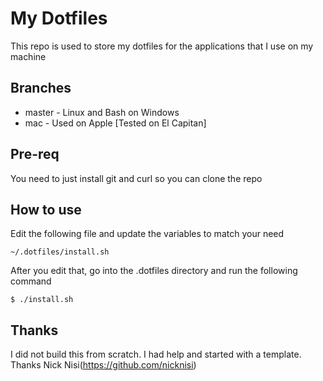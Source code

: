 My Dotfiles
=

This repo is used to store my dotfiles for the applications that I use on my machine

## Branches
- master - Linux and Bash on Windows
- mac - Used on Apple [Tested on El Capitan]

## Pre-req
You need to just install git and curl so you can clone the repo

## How to use
Edit the following file and update the variables to match your need

```
~/.dotfiles/install.sh
```

After you edit that, go into the .dotfiles directory and run the following command

```
$ ./install.sh
```

## Thanks
I did not build this from scratch. I had help and started with a template. Thanks Nick Nisi(https://github.com/nicknisi)